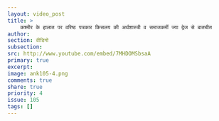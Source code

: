 ```yaml
---
layout: video_post
title: >
    कश्मीर के हालात पर वरिष्ठ पत्रकार किसलय की अर्थशास्त्री व समाजकर्मी ज्या द्रेज से बातचीत
author:
section: वीडियो
subsection:
src: http://www.youtube.com/embed/7MHDOMSbsaA
primary: true
excerpt:
image: ank105-4.png
comments: true
share: true
priority: 4
issue: 105
tags: []
---
```

